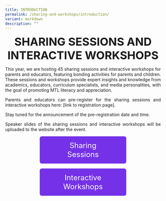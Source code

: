 ```yaml
---
title: INTRODUCTION
permalink: /sharing-and-workshops/introduction/
variant: markdown
description: ""
---
```

<style>
.entry-title{
    font-size: 2.25rem;
    font-weight: 700;
    text-align: center;
  }
  .entry-content p{
    text-align: justify;
  }
  .entry-content .buttons-container{
    align-items: center;
    column-gap: 1rem;
    display: flex;
    flex-wrap: wrap;
    justify-content: center;
  }
  .entry-content .buttons-container .btn-link{
    background-color: #7431e8;
    border-radius: 0.4rem;
    color: #fff;
    font-size: 1.5rem;
    margin-bottom: 1rem;
    padding: 15px 20px;
    text-align: center;
    text-decoration: none;
    width: 15rem;
  }
  .entry-content .buttons-container .btn-link:hover{
    background-color: lightgrey;
  }
  
  .entry-content.sharing-sessions{
    align-items: center;
    display: flex;
    flex-direction: column;
    row-gap: 1.5rem;
  }
  .entry-content.sharing-sessions .session-item{
    background-color:#d84178;
    border-radius: 0.5rem;
    padding: 1rem;
    text-align: left;
    width: 100%;
  }
  .entry-content.sharing-sessions.malay-sessions .session-item{
    background-color: #a3c864;
  }
  .entry-content.sharing-sessions.tamil-sessions .session-item,
  .entry-content.sharing-sessions.preschools-exhibitors .session-item{
    background-color: #9b4490;
  }
  .entry-content.sharing-sessions.english-sessions .session-item{
    background-color: #fa0;
  }
  .entry-content.sharing-sessions.primary-secondary-exhibitors .session-item{
    background-color: #a3c864;
  }
  .entry-content.sharing-sessions .session-item p,
  .entry-content.sharing-sessions .session-item a{
    color: #fff;
    font-size: 1.1rem;
    line-height: 1.2;
  }
  .entry-content.sharing-sessions .session-item:hover{
    background-color: lightgrey;
  }
  
  .entry-content.sharing-session-item{
    font-size: 1.2rem;
  }
  .entry-content.sharing-session-item .sharing-sessions-nav{
    align-items: center;
    column-gap: 1rem;
    display: flex;
    flex-wrap: wrap;
    justify-content: space-between;
    padding-bottom: 1rem;
  }
  .entry-content.sharing-session-item .sharing-sessions-nav .inner-nav-wrapper{
    column-gap: 1rem;
    display: flex;
    flex: 2;
    flex-wrap: wrap;
    justify-content: flex-end;
    row-gap: 1rem;
  }
  .entry-content.sharing-session-item .sharing-sessions-nav .inner-nav-wrapper .nav-btn{
    background-color: #d84178;
    border-radius: 1rem;
    color: #fff;
    padding: 1rem 2rem;
    text-align: center;
    width: 100%;
  }
  .entry-content.sharing-session-item.malay-session .sharing-sessions-nav .inner-nav-wrapper .nav-btn{
    background-color: #a3c864;
  }
  .entry-content.sharing-session-item.tamil-session .sharing-sessions-nav .inner-nav-wrapper .nav-btn{
    background-color: #9b4490;
  }
  .entry-content.sharing-session-item.english-session .sharing-sessions-nav .inner-nav-wrapper .nav-btn{
    background-color: #fa0;
  }
  .entry-content.sharing-session-item .sharing-sessions-nav .inner-nav-wrapper .nav-btn:hover{
    background-color: lightgrey;
  }
  .entry-content.sharing-session-item .profile-photo-container{
    align-items: center;
    column-gap: 1rem;
    display: flex;
    flex-wrap: wrap;
    justify-content: space-between;
    row-gap: 1rem;
  }
  .entry-content.sharing-session-item .profile-photo{
    margin: 0 auto;
    text-align: center;
    width: 200px;
  }
  .entry-content.sharing-session-item.awardee-item .profile-photo{
    width: 100%;
  }
  .entry-content.sharing-session-item .profile-name{
    font-weight: 700;
    margin-bottom: 3rem;
  }
  .entry-content.sharing-session-item h4{
    color: #d84178;
  }
  .entry-content.sharing-session-item.malay-session h4{
    color: #a3c864;
  }
  .entry-content.sharing-session-item.tamil-session h4{
    color: #9b4490;
  }
  .entry-content.sharing-session-item.english-session h4{
    color: #fa0;
  }
  .entry-content.sharing-session-item.awardee-item h3,
  .entry-content.sharing-session-item.awardee-item h4{
    color: #4372d6;
  }
  .entry-content.sharing-session-item .section-wrapper{
    margin-bottom: 3rem;
  }
  
  .entry-content.awardees-container h4{
    font-weight: 700;
    margin-bottom: 3rem;
  }
  .entry-content.awardees-container a{
    text-decoration: none;
  }
  .entry-content.awardees-container .section-wrapper{
    margin-bottom: 10rem;
  }
  .entry-content.awardees-container .section-row{
    column-gap: 1rem;
    display: flex;
    flex-wrap: wrap;
    justify-content: space-around;
    row-gap: 1rem;
  }
  .entry-content.awardees-container .section-column{
    width: 30%;
  }
  .entry-content.awardees-container .awardee-wrapper{
    align-items: center;
    display: flex;
    flex-direction: column;
    justify-content: center;
    row-gap: 1rem;
  }
  .entry-content.awardees-container .awardee-wrapper .awardee-pic{
    width: 10rem;
  }
  .entry-content.awardees-container .awardee-wrapper .awardee-profile{
    color: #484848;
    text-align: center;
  }
  .entry-content.awardees-container .awardee-wrapper .name-english{
    font-size: 1.25rem;
    margin-bottom: 1rem;
  }
  .entry-content.awardees-container .awardee-wrapper .name-chinese{
    font-size: 1.25rem;
    margin-bottom: 1rem;
  }
  
  .entry-content .btntop{
    position: fixed;
    float: right;
    bottom: 20px;
    right: 80px;
    z-index: 99;
    boder: none;
    background-color: #3bb9ff;
    cursor: pointer;
    padding: 15px;
    boder-radius: 4px;
    color: #fff;
    font-weight: 600;
  }
  
  
  @media all and (min-width: 40rem ){
    .entry-content.sharing-sessions{
      align-items: flex-start;
      display: flex;
      flex-direction: column;
      row-gap: 1.5rem;
    }
    .entry-content.sharing-sessions .session-item{
      width: 90%;
    }
  
    .entry-content.sharing-session-item .sharing-sessions-nav .inner-nav-wrapper .nav-btn{
      width: 45%;
    }
  }
</style>

<div class="entry-title">SHARING SESSIONS AND INTERACTIVE WORKSHOPS</div>

<div class="entry-content">

<p>This year, we are hosting 45 sharing sessions and interactive workshops for parents and educators, featuring bonding activities for parents and children. These sessions and workshops provide expert insights and knowledge from academics, educators, curriculum specialists, and media personalities, with the goal of promoting MTL literacy and appreciation.</p>

<p>Parents and educators can pre-register for the sharing sessions and interactive workshops here: [link to registration page].</p>

<p>Stay tuned for the announcement of the pre-registration date and time.</p>

<p>Speaker slides of the sharing sessions and interactive workshops will be uploaded to the website after the event.</p>

<div class="buttons-container">
<a href="/sharing-and-workshops/sharing-sessions/chinese-sessions/" class="btn-link">Sharing<br>Sessions</a>
<a href="/sharing-and-workshops/interactive-workshops/chinese-sessions/" class="btn-link">Interactive<br>Workshops</a>
</div>

</div>